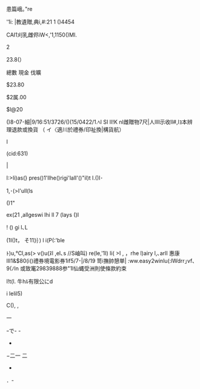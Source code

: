 患篇峨｡"re

'1i: |教遺贈,典i,#:21 1 ()4454

CAI1刈乳雌侭iW<,'1,1150()Ml.

2

23.8(）

總數
現金
伐曠

$23.80

$2属.00

$l@20

()8-07-細|9/16:51/3726/()(15/0422/1.ﾍI SI II!K
nl雌贈物7尺|人llll示收ll#,lﾖ本辨理退款或換貨
（ イ〈適川於禮券/印祉換|構貨航）

I

(cid:631)

|

I:>li)as(} pres()1'llhe()rigi'lalI'()"il)t l.()I･

1,･(>I'ull(ls

()1"

ex(21 ,allgeswi lhi ll 7 (lays ()I

! () gi l､L

(1I()t， そ11》｝) l i(P(:'ble

ﾄ)u,℃l,as(>
v()u(ﾇl ,el､s //S岫叫) re(le,'1I) li( >I ,
，rhe l)airy l,､arlI
惠康III1&$80(i()禮券境電影券1if5/7-|/8/19
笥i撫帥憩単| :ww.easy2winlu(:lWdrr｣vf､9(ﾉln
或致竃29839888参"1l仙蝿受洲則使條款約束

I!t(l. 牛hﾙ有限公にd

i lelil5)

C(), ,

一

ｰで- -

-

−二一 二

-

．‐

